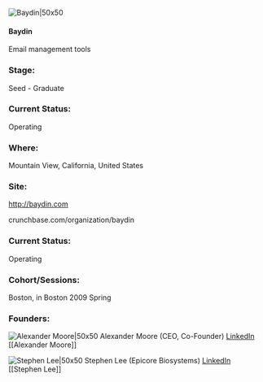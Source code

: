

![Baydin|50x50](https://apimg.techstars.com/connect/images/image_files/57bcd443bbe36f19f30000f2/original/Baydin.png)

#### Baydin
Email management tools

### Stage: 
Seed - Graduate 

### Current Status: 
Operating

### Where:
Mountain View, California, United States

### Site:
http://baydin.com



crunchbase.com/organization/baydin

### Current Status: 
Operating

### Cohort/Sessions: 
Boston, in Boston 2009 Spring

### Founders: 

![Alexander Moore|50x50](http://gravatar.com/avatar/9ba2495f6f3c4cf0223fac0fe3658883.png?s=150&d=identicon) Alexander Moore (CEO, Co-Founder) [LinkedIn](https://linkedin.com/in/alexwmoore) [[Alexander Moore]]

![Stephen Lee|50x50](https://apimg.techstars.com/connect/images/image_files/5b5f2c11a36c11766a000276/original/20170523_9755_selected_400x400.jpg) Stephen Lee (Epicore Biosystems) [LinkedIn](https://linkedin.com/in/stephen-lee-6b81124) [[Stephen Lee]]


